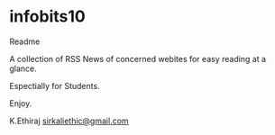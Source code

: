 # infobits10

Readme

A collection of RSS News of concerned webites
for easy reading at a glance.

Espectially for Students.

Enjoy.


K.Ethiraj           sirkaliethic@gmail.com



